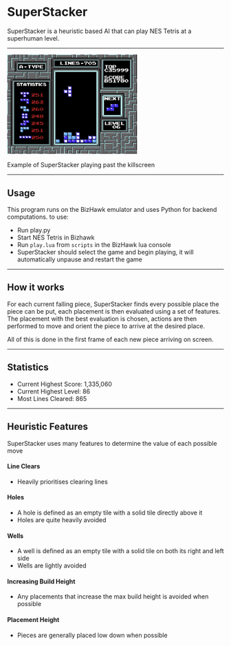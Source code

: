 # SuperStacker
SuperStacker is a heuristic based AI that can play NES Tetris at a superhuman level.

-----

<p align="left">
  <img src="https://github.com/hexhowells/SuperStacker/blob/main/gifs/superstacker_clip.gif" width=60%>
</p>
Example of SuperStacker playing past the killscreen

-----

## Usage
This program runs on the BizHawk emulator and uses Python for backend computations. to use:

- Run play.py
- Start NES Tetris in Bizhawk
- Run ```play.lua``` from ```scripts``` in the BizHawk lua console
- SuperStacker should select the game and begin playing, it will automatically unpause and restart the game 

-----

## How it works
For each current falling piece, SuperStacker finds every possible place the piece can be put, each placement is then evaluated using a set of features. The placement with the best evaluation is chosen, actions are then performed to move and orient the piece to arrive at the desired place. 

All of this is done in the first frame of each new piece arriving on screen.

-----

## Statistics
- Current Highest Score: 1,335,060
- Current Highest Level: 86
- Most Lines Cleared: 865

-----

## Heuristic Features
SuperStacker uses many features to determine the value of each possible move

#### Line Clears
- Heavily prioritises clearing lines

#### Holes
- A hole is defined as an empty tile with a solid tile directly above it
- Holes are quite heavily avoided

#### Wells
- A well is defined as an empty tile with a solid tile on both its right and left side
- Wells are lightly avoided

#### Increasing Build Height
- Any placements that increase the max build height is avoided when possible

#### Placement Height
- Pieces are generally placed low down when possible
